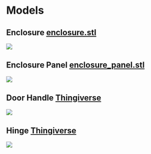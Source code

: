 # Models

## Enclosure [enclosure.stl](https://github.com/Wurmatron/UV-Curing-Station/blob/master/models/enclosure.stl)
![](https://i.imgur.com/XZ2V6UT.png)

## Enclosure Panel [enclosure_panel.stl](https://github.com/Wurmatron/UV-Curing-Station/blob/master/models/enclosure_panel.stl)
![](https://i.imgur.com/drcIkJ6.png)

## Door Handle [Thingiverse](https://www.thingiverse.com/thing:2779081)
![](https://i.imgur.com/5UKjzAX.png)

## Hinge [Thingiverse](https://www.thingiverse.com/thing:1096475)
![](https://i.imgur.com/0amLYaT.png)
